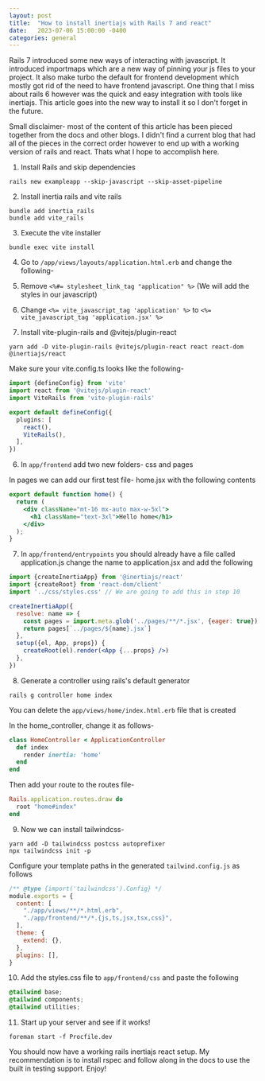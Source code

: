 ```yaml
---
layout: post
title:  "How to install inertiajs with Rails 7 and react"
date:   2023-07-06 15:00:00 -0400
categories: general
---
```

Rails 7 introduced some new ways of interacting with javascript. It introduced importmaps which are a new way of pinning
your js files to your project. It also make turbo the default for frontend development which mostly got rid of the need
to have frontend javascript. One thing that I miss about rails 6 however was the quick and easy integration with tools
like inertiajs. This article goes into the new way to install it so I don't forget in the future.

Small disclaimer- most of the content of this article has been pieced together from the docs and other blogs. I didn't
find a current blog that had all of the pieces in the correct order however to end up with a working version of rails
and react. Thats what I hope to accomplish here.

1. Install Rails and skip dependencies

```
rails new exampleapp --skip-javascript --skip-asset-pipeline
```

2. Install inertia rails and vite rails

```
bundle add inertia_rails
bundle add vite_rails
```

3. Execute the vite installer

```
bundle exec vite install
```

4. Go to `/app/views/layouts/application.html.erb` and change the following-
1. Remove `<%#= stylesheet_link_tag "application" %>` (We will add the styles in our javascript)
2. Change `<%= vite_javascript_tag 'application' %>` to `<%= vite_javascript_tag 'application.jsx' %>`

5. Install vite-plugin-rails and @vitejs/plugin-react

```
yarn add -D vite-plugin-rails @vitejs/plugin-react react react-dom @inertiajs/react
```

Make sure your vite.config.ts looks like the following-

```ts
import {defineConfig} from 'vite'
import react from '@vitejs/plugin-react'
import ViteRails from 'vite-plugin-rails'

export default defineConfig({
  plugins: [
    react(),
    ViteRails(),
  ],
})
```

6. In `app/frontend` add two new folders- css and pages

In pages we can add our first test file- home.jsx with the following contents

```jsx
export default function home() {
  return (
    <div className="mt-16 mx-auto max-w-5xl">
      <h1 className="text-3xl">Hello home</h1>
    </div>
  );
}
```

7. In `app/frontend/entrypoints` you should already have a file called application.js change the name to application.jsx
   and add the following

```jsx
import {createInertiaApp} from '@inertiajs/react'
import {createRoot} from 'react-dom/client'
import '../css/styles.css' // We are going to add this in step 10

createInertiaApp({
  resolve: name => {
    const pages = import.meta.glob('../pages/**/*.jsx', {eager: true})
    return pages[`../pages/${name}.jsx`]
  },
  setup({el, App, props}) {
    createRoot(el).render(<App {...props} />)
  },
})
```

8. Generate a controller using rails's default generator

```
rails g controller home index
```

You can delete the `app/views/home/index.html.erb` file that is created

In the home_controller, change it as follows-

```ruby
class HomeController < ApplicationController
  def index
    render inertia: 'home'
  end
end
```
Then add your route to the routes file-

```ruby
Rails.application.routes.draw do
  root "home#index"
end
```

9. Now we can install tailwindcss-

```
yarn add -D tailwindcss postcss autoprefixer
npx tailwindcss init -p
```

Configure your template paths in the generated `tailwind.config.js` as follows

```js
/** @type {import('tailwindcss').Config} */
module.exports = {
  content: [
    "./app/views/**/*.html.erb",
    "./app/frontend/**/*.{js,ts,jsx,tsx,css}",
  ],
  theme: {
    extend: {},
  },
  plugins: [],
}
```

10. Add the styles.css file to `app/frontend/css` and paste the following

```css
@tailwind base;
@tailwind components;
@tailwind utilities;
```

11. Start up your server and see if it works!

```
foreman start -f Procfile.dev
```

You should now have a working rails inertiajs react setup. My recommendation is to install rspec and follow along in the
docs to use the built in testing support. Enjoy!
